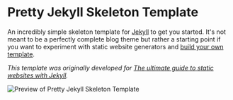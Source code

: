 # Pretty Jekyll Skeleton Template
An incredibly simple skeleton template for [Jekyll](http://jekyllrb.com/) to get you started. It's not meant to be a perfectly complete blog theme but rather a starting point if you want to experiment with static website generators and [build your own template](http://ines.io/blog/the-ultimate-guide-static-websites-jekyll/).

*This template was originally developed for [The ultimate guide to static websites with Jekyll](http://ines.io/blog/the-ultimate-guide-static-websites-jekyll/).*
 
![Preview of Pretty Jekyll Skeleton Template](http://ines.io/content/jekyll_skeleton.jpg)
